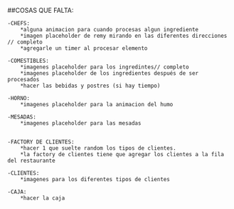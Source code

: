 ##COSAS QUE FALTA:

    -CHEFS: 
        *alguna animacion para cuando procesas algun ingrediente
        *imagen placeholder de remy mirando en las diferentes direcciones // completo 
        *agregarle un timer al procesar elemento

    -COMESTIBLES:
        *imagenes placeholder para los ingredintes// completo
        *imagenes placeholder de los ingredientes después de ser procesados
        *hacer las bebidas y postres (si hay tiempo)

    -HORNO:
        *imagenes placeholder para la animacion del humo

    -MESADAS:
        *imagenes placeholder para las mesadas


    -FACTORY DE CLIENTES:
        *hacer 1 que suelte random los tipos de clientes.
        *la factory de clientes tiene que agregar los clientes a la fila del restaurante

    -CLIENTES:
        *imagenes para los diferentes tipos de clientes

    -CAJA:
        *hacer la caja

        
